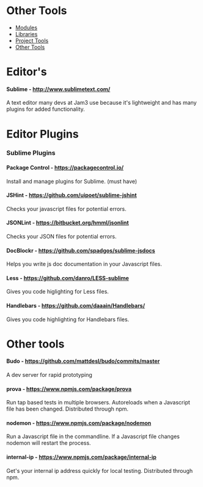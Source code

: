 Other Tools
===========

* [Modules](modules.md)
* [Libraries](libraries.md)
* [Project Tools](toolsProject.md)
* [Other Tools](toolsOther.md)

# Editor's

#### Sublime - http://www.sublimetext.com/

A text editor many devs at Jam3 use because it's lightweight and has many plugins for added functionality.


# Editor Plugins

### Sublime Plugins

#### Package Control - https://packagecontrol.io/

Install and manage plugins for Sublime. (must have)

#### JSHint - https://github.com/uipoet/sublime-jshint

Checks your javascript files for potential errors.

#### JSONLint - https://bitbucket.org/hmml/jsonlint

Checks your JSON files for potential errors.

#### DocBlockr - https://github.com/spadgos/sublime-jsdocs

Helps you write js doc documentation in your Javascript files.

#### Less - https://github.com/danro/LESS-sublime

Gives you code higlighting for Less files.

#### Handlebars - https://github.com/daaain/Handlebars/

Gives you code highlighting for Handlebars files.



# Other tools

#### Budo - https://github.com/mattdesl/budo/commits/master

A dev server for rapid prototyping

#### prova - https://www.npmjs.com/package/prova

Run tap based tests in multiple browsers. Autoreloads when a Javascript file has been changed. Distributed through npm.

#### nodemon - https://www.npmjs.com/package/nodemon

Run a Javascript file in the commandline. If a Javascript file changes nodemon will restart the process.

#### internal-ip - https://www.npmjs.com/package/internal-ip

Get's your internal ip address quickly for local testing. Distributed through npm.
